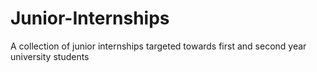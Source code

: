 # Junior-Internships
A collection of junior internships targeted towards first and second year university students 
